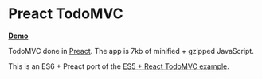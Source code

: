 # Preact TodoMVC

[**Demo**](http://developit.github.io/preact-todomvc/)

TodoMVC done in [Preact]. The app is 7kb of minified + gzipped JavaScript.

This is an ES6 + Preact port of the [ES5 + React TodoMVC example](https://github.com/tastejs/todomvc/tree/gh-pages/examples/react).

[preact]: https://github.com/developit/preact
